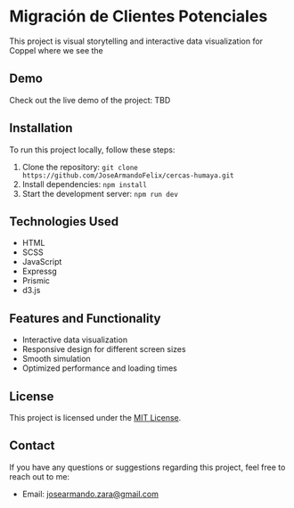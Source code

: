 # Migración de Clientes Potenciales

<!-- [![Website Preview](preview.png)](https://your-website-url.com) -->

This project is visual storytelling and interactive data visualization for Coppel where we see the

## Demo

Check out the live demo of the project: TBD<!-- [Demo Link](https://your-website-url.com) -->

## Installation

To run this project locally, follow these steps:

1. Clone the repository: `git clone https://github.com/JoseArmandoFelix/cercas-humaya.git`
2. Install dependencies: `npm install`
3. Start the development server: `npm run dev`

## Technologies Used

- HTML
- SCSS
- JavaScript
- Expressg
- Prismic
- d3.js

## Features and Functionality

- Interactive data visualization
- Responsive design for different screen sizes
- Smooth simulation
- Optimized performance and loading times

## License

This project is licensed under the [MIT License](LICENSE.md).

## Contact

If you have any questions or suggestions regarding this project, feel free to reach out to me:

- Email: josearmando.zara@gmail.com

